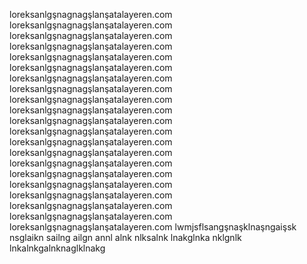 loreksanlgşnagnagşlanşatalayeren.com
loreksanlgşnagnagşlanşatalayeren.com
loreksanlgşnagnagşlanşatalayeren.com
loreksanlgşnagnagşlanşatalayeren.com
loreksanlgşnagnagşlanşatalayeren.com
loreksanlgşnagnagşlanşatalayeren.com
loreksanlgşnagnagşlanşatalayeren.com
loreksanlgşnagnagşlanşatalayeren.com
loreksanlgşnagnagşlanşatalayeren.com
loreksanlgşnagnagşlanşatalayeren.com
loreksanlgşnagnagşlanşatalayeren.com
loreksanlgşnagnagşlanşatalayeren.com
loreksanlgşnagnagşlanşatalayeren.com
loreksanlgşnagnagşlanşatalayeren.com
loreksanlgşnagnagşlanşatalayeren.com
loreksanlgşnagnagşlanşatalayeren.com
loreksanlgşnagnagşlanşatalayeren.com
loreksanlgşnagnagşlanşatalayeren.com
loreksanlgşnagnagşlanşatalayeren.com
loreksanlgşnagnagşlanşatalayeren.com
loreksanlgşnagnagşlanşatalayeren.com
lwmjsflsangşnaşklnaşngaişsk nsglaikn sailng ailgn annl alnk nlksalnk lnakglnka nklgnlk lnkalnkgalnknaglklnakg
